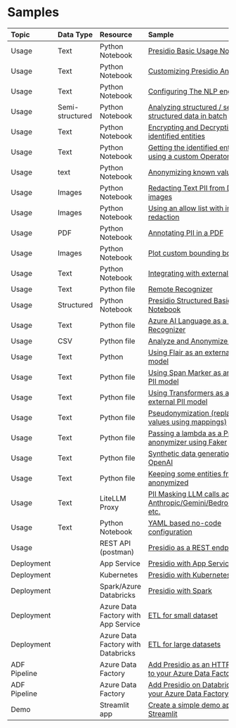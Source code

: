 # Samples

| Topic       |     Data Type     |Resource                                  | Sample                                                                                                                                          |
| :---------- |:--------------------------------------| :---------------------------------| :---------------------------------------------------------------------------------------------------------------------------------------------- |
| Usage | Text      | Python Notebook                        | [Presidio Basic Usage Notebook](python/presidio_notebook.ipynb)  |
| Usage | Text       | Python Notebook                       | [Customizing Presidio Analyzer](python/customizing_presidio_analyzer.ipynb) |
| Usage | Text       | Python Notebook                       | [Configuring The NLP engine](python/ner_model_configuration.ipynb) |
| Usage | Semi-structured       | Python Notebook            | [Analyzing structured / semi-structured data in batch](python/batch_processing.ipynb)|
| Usage | Text       | Python Notebook                       | [Encrypting and Decrypting identified entities](python/encrypt_decrypt.ipynb)|
| Usage | Text       | Python Notebook                       | [Getting the identified entity value using a custom Operator](python/getting_entity_values.ipynb)|
| Usage | text       | Python Notebook                       | [Anonymizing known values](python/Anonymizing%20known%20values.ipynb)
| Usage | Images       | Python Notebook                     | [Redacting Text PII from DICOM images](python/example_dicom_image_redactor.ipynb)
| Usage | Images        | Python Notebook                    | [Using an allow list with image redaction](python/image_redaction_allow_list_approach.ipynb)
| Usage | PDF   | Python Notebook                            | [Annotating PII in a PDF](python/example_pdf_annotation.ipynb)
| Usage | Images     | Python Notebook                       | [Plot custom bounding boxes](python/plot_custom_bboxes.ipynb)
| Usage | Text     | Python Notebook                         | [Integrating with external services](python/integrating_with_external_services.ipynb) |
| Usage | Text       | Python file                           | [Remote Recognizer](python/example_remote_recognizer.py) |
| Usage | Structured     | Python Notebook                   | [Presidio Structured Basic Usage Notebook](python/example_structured.ipynb) |
| Usage | Text      | Python file                            | [Azure AI Language as a Remote Recognizer](python/text_analytics/index.md)  |
| Usage | CSV       | Python file                            | [Analyze and Anonymize CSV file](https://github.com/microsoft/presidio/blob/main/docs/samples/python/process_csv_file.py) |
| Usage | Text      | Python                                 | [Using Flair as an external PII model](https://github.com/microsoft/presidio/blob/main/docs/samples/python/flair_recognizer.py)|
| Usage | Text      | Python file                            | [Using Span Marker as an external PII model](https://github.com/microsoft/presidio/blob/main/docs/samples/python/span_marker_recognizer.py)|
| Usage | Text      | Python file                            | [Using Transformers as an external PII model](python/transformers_recognizer/index.md)|
| Usage | Text      | Python file                            | [Pseudonymization (replace PII values using mappings)](python/pseudonymization.ipynb)|
| Usage | Text      | Python file                            | [Passing a lambda as a Presidio anonymizer using Faker](python/example_custom_lambda_anonymizer.py)|
| Usage | Text      | Python file                            | [Synthetic data generation with OpenAI](python/synth_data_with_openai.ipynb)|
| Usage | Text      | Python file                            | [Keeping some entities from being anonymized](python/keep_entities.ipynb)|
| Usage | Text      | LiteLLM Proxy                            | [PII Masking LLM calls across Anthropic/Gemini/Bedrock/Azure, etc.](docker/litellm.md)|
| Usage | Text     | Python Notebook                         | [YAML based no-code configuration](python/no_code_config.ipynb) |
| Usage      | | REST API (postman)                          | [Presidio as a REST endpoint](docker/index.md)|
| Deployment | | App Service                                 | [Presidio with App Service](deployments/app-service/index.md)|
| Deployment | | Kubernetes                                  | [Presidio with Kubernetes](deployments/k8s/index.md)|
| Deployment | | Spark/Azure Databricks                      | [Presidio with Spark](deployments/spark/index.md)|
| Deployment | | Azure Data Factory with App Service         | [ETL for small dataset](deployments/data-factory/presidio-data-factory.md#option-1-presidio-as-an-http-rest-endpoint) |
| Deployment | | Azure Data Factory with Databricks          | [ETL for large datasets](deployments/data-factory/presidio-data-factory.md#option-2-presidio-on-azure-databricks) |
| ADF Pipeline | | Azure Data Factory | [Add Presidio as an HTTP service to your Azure Data Factory](deployments/data-factory/presidio-data-factory-template-gallery-http.md) |
| ADF Pipeline | | Azure Data Factory | [Add Presidio on Databricks to your Azure Data Factory](deployments/data-factory/presidio-data-factory-template-gallery-databricks.md) |
| Demo |  | Streamlit app | [Create a simple demo app using Streamlit](python/streamlit/index.md)
